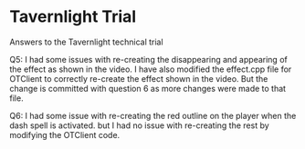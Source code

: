 # Tavernlight Trial
Answers to the Tavernlight technical trial

Q5: I had some issues with re-creating the disappearing and appearing of the effect as shown in the video. I have also modified the effect.cpp file for OTClient to correctly re-create the effect shown in the video. But the change is committed with question 6 as more changes were made to that file.

Q6: I had some issue with re-creating the red outline on the player when the dash spell is activated. but I had no issue with re-creating the rest by modifying the OTClient code.
